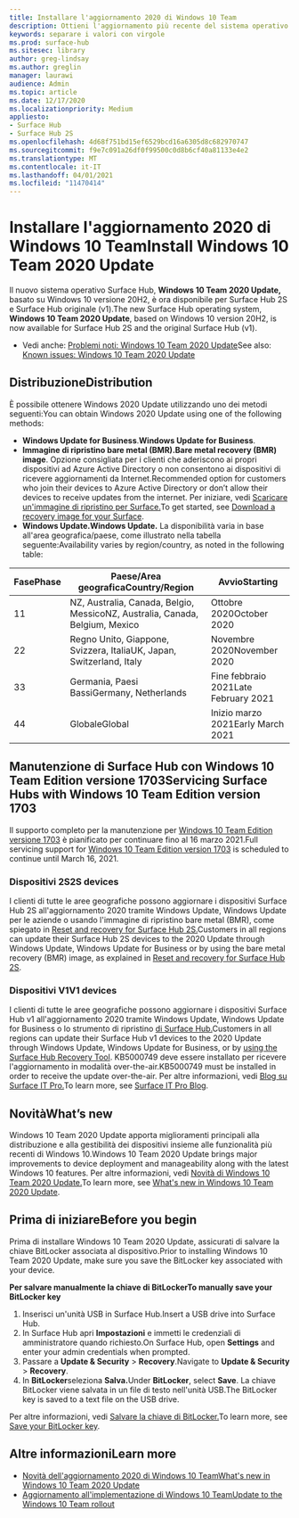```yaml
---
title: Installare l'aggiornamento 2020 di Windows 10 Team
description: Ottieni l'aggiornamento più recente del sistema operativo Surface Hub, Windows 10 Team 2020 Update.
keywords: separare i valori con virgole
ms.prod: surface-hub
ms.sitesec: library
author: greg-lindsay
ms.author: greglin
manager: laurawi
audience: Admin
ms.topic: article
ms.date: 12/17/2020
ms.localizationpriority: Medium
appliesto:
- Surface Hub
- Surface Hub 2S
ms.openlocfilehash: 4d68f751bd15ef6529bcd16a6305d8c682970747
ms.sourcegitcommit: f9e7c091a26df0f99500c0d8b6cf40a81133e4e2
ms.translationtype: MT
ms.contentlocale: it-IT
ms.lasthandoff: 04/01/2021
ms.locfileid: "11470414"
---
```

# <a name="install-windows-10-team-2020-update"></a><span data-ttu-id="0a7e3-104">Installare l'aggiornamento 2020 di Windows 10 Team</span><span class="sxs-lookup"><span data-stu-id="0a7e3-104">Install Windows 10 Team 2020 Update</span></span> 

<span data-ttu-id="0a7e3-105">Il nuovo sistema operativo Surface Hub, **Windows 10 Team 2020 Update,** basato su Windows 10 versione 20H2, è ora disponibile per Surface Hub 2S e Surface Hub originale (v1).</span><span class="sxs-lookup"><span data-stu-id="0a7e3-105">The new Surface Hub operating system, **Windows 10 Team 2020 Update**, based on Windows 10 version 20H2, is now available for Surface Hub 2S and the original Surface Hub (v1).</span></span> 

- <span data-ttu-id="0a7e3-106">Vedi anche: [Problemi noti: Windows 10 Team 2020 Update](surface-hub-2020-team-update-known-issues.md)</span><span class="sxs-lookup"><span data-stu-id="0a7e3-106">See also: [Known issues: Windows 10 Team 2020 Update](surface-hub-2020-team-update-known-issues.md)</span></span>

## <a name="distribution"></a><span data-ttu-id="0a7e3-107">Distribuzione</span><span class="sxs-lookup"><span data-stu-id="0a7e3-107">Distribution</span></span>

<span data-ttu-id="0a7e3-108">È possibile ottenere Windows 2020 Update utilizzando uno dei metodi seguenti:</span><span class="sxs-lookup"><span data-stu-id="0a7e3-108">You can obtain Windows 2020 Update using one of the following methods:</span></span>

- <span data-ttu-id="0a7e3-109">**Windows Update for Business**.</span><span class="sxs-lookup"><span data-stu-id="0a7e3-109">**Windows Update for Business**.</span></span>
- <span data-ttu-id="0a7e3-110">**Immagine di ripristino bare metal (BMR).**</span><span class="sxs-lookup"><span data-stu-id="0a7e3-110">**Bare metal recovery (BMR) image**.</span></span> <span data-ttu-id="0a7e3-111">Opzione consigliata per i clienti che aderiscono ai propri dispositivi ad Azure Active Directory o non consentono ai dispositivi di ricevere aggiornamenti da Internet.</span><span class="sxs-lookup"><span data-stu-id="0a7e3-111">Recommended option for customers who join their devices to Azure Active Directory or don’t allow their devices to receive updates from the internet.</span></span> <span data-ttu-id="0a7e3-112">Per iniziare, vedi [Scaricare un'immagine di ripristino per Surface.](https://support.microsoft.com/surfacerecoveryimage)</span><span class="sxs-lookup"><span data-stu-id="0a7e3-112">To get started, see [Download a recovery image for your Surface](https://support.microsoft.com/surfacerecoveryimage).</span></span>
- **<span data-ttu-id="0a7e3-113">Windows Update.</span><span class="sxs-lookup"><span data-stu-id="0a7e3-113">Windows Update.</span></span>** <span data-ttu-id="0a7e3-114">La disponibilità varia in base all'area geografica/paese, come illustrato nella tabella seguente:</span><span class="sxs-lookup"><span data-stu-id="0a7e3-114">Availability varies by region/country, as noted in the following table:</span></span>

| <span data-ttu-id="0a7e3-115">Fase</span><span class="sxs-lookup"><span data-stu-id="0a7e3-115">Phase</span></span> | <span data-ttu-id="0a7e3-116">Paese/Area geografica</span><span class="sxs-lookup"><span data-stu-id="0a7e3-116">Country/Region</span></span>                         | <span data-ttu-id="0a7e3-117">Avvio</span><span class="sxs-lookup"><span data-stu-id="0a7e3-117">Starting</span></span>          |
| ----- | -------------------------------------- | ----------------- |
| <span data-ttu-id="0a7e3-118">1</span><span class="sxs-lookup"><span data-stu-id="0a7e3-118">1</span></span>     | <span data-ttu-id="0a7e3-119">NZ, Australia, Canada, Belgio, Messico</span><span class="sxs-lookup"><span data-stu-id="0a7e3-119">NZ, Australia, Canada, Belgium, Mexico</span></span> | <span data-ttu-id="0a7e3-120">Ottobre 2020</span><span class="sxs-lookup"><span data-stu-id="0a7e3-120">October 2020</span></span>  |
| <span data-ttu-id="0a7e3-121">2</span><span class="sxs-lookup"><span data-stu-id="0a7e3-121">2</span></span>     | <span data-ttu-id="0a7e3-122">Regno Unito, Giappone, Svizzera, Italia</span><span class="sxs-lookup"><span data-stu-id="0a7e3-122">UK, Japan, Switzerland, Italy</span></span>          | <span data-ttu-id="0a7e3-123">Novembre 2020</span><span class="sxs-lookup"><span data-stu-id="0a7e3-123">November 2020</span></span> |
| <span data-ttu-id="0a7e3-124">3</span><span class="sxs-lookup"><span data-stu-id="0a7e3-124">3</span></span>     | <span data-ttu-id="0a7e3-125">Germania, Paesi Bassi</span><span class="sxs-lookup"><span data-stu-id="0a7e3-125">Germany, Netherlands</span></span>                   | <span data-ttu-id="0a7e3-126">Fine febbraio 2021</span><span class="sxs-lookup"><span data-stu-id="0a7e3-126">Late February 2021</span></span> |
| <span data-ttu-id="0a7e3-127">4</span><span class="sxs-lookup"><span data-stu-id="0a7e3-127">4</span></span>     | <span data-ttu-id="0a7e3-128">Globale</span><span class="sxs-lookup"><span data-stu-id="0a7e3-128">Global</span></span>                                 | <span data-ttu-id="0a7e3-129">Inizio marzo 2021</span><span class="sxs-lookup"><span data-stu-id="0a7e3-129">Early March 2021</span></span> |

## <a name="servicing-surface-hubs-with-windows-10-team-edition-version-1703"></a><span data-ttu-id="0a7e3-130">Manutenzione di Surface Hub con Windows 10 Team Edition versione 1703</span><span class="sxs-lookup"><span data-stu-id="0a7e3-130">Servicing Surface Hubs with Windows 10 Team Edition version 1703</span></span> 

<span data-ttu-id="0a7e3-131">Il supporto completo per la manutenzione per [Windows 10 Team Edition versione 1703](https://support.microsoft.com/topic/november-12-2019-kb4525245-os-build-15063-2172-dfc81b85-11a6-54ef-4370-11408193419f) è pianificato per continuare fino al 16 marzo 2021.</span><span class="sxs-lookup"><span data-stu-id="0a7e3-131">Full servicing support for [Windows 10 Team Edition version 1703](https://support.microsoft.com/topic/november-12-2019-kb4525245-os-build-15063-2172-dfc81b85-11a6-54ef-4370-11408193419f) is scheduled to continue until March 16, 2021.</span></span>

### <a name="2s-devices"></a><span data-ttu-id="0a7e3-132">Dispositivi 2S</span><span class="sxs-lookup"><span data-stu-id="0a7e3-132">2S devices</span></span> 

<span data-ttu-id="0a7e3-133">I clienti di tutte le aree geografiche possono aggiornare i dispositivi Surface Hub 2S all'aggiornamento 2020 tramite Windows Update, Windows Update per le aziende o usando l'immagine di ripristino bare metal (BMR), come spiegato in [Reset and recovery for Surface Hub 2S.](surface-hub-2s-recover-reset.md)</span><span class="sxs-lookup"><span data-stu-id="0a7e3-133">Customers in all regions can update their Surface Hub 2S devices to the 2020 Update through Windows Update, Windows Update for Business or by using the bare metal recovery (BMR) image, as explained in [Reset and recovery for Surface Hub 2S](surface-hub-2s-recover-reset.md).</span></span>

### <a name="v1-devices"></a><span data-ttu-id="0a7e3-134">Dispositivi V1</span><span class="sxs-lookup"><span data-stu-id="0a7e3-134">V1 devices</span></span> 

<span data-ttu-id="0a7e3-135">I clienti di tutte le aree geografiche possono aggiornare i dispositivi Surface Hub v1 all'aggiornamento 2020 tramite Windows Update, Windows Update for Business o lo strumento di ripristino [di Surface Hub.](surface-hub-recovery-tool.md)</span><span class="sxs-lookup"><span data-stu-id="0a7e3-135">Customers in all regions can update their Surface Hub v1 devices to the 2020 Update through Windows Update, Windows Update for Business, or by [using the Surface Hub Recovery Tool](surface-hub-recovery-tool.md).</span></span> <span data-ttu-id="0a7e3-136">KB5000749 deve essere installato per ricevere l'aggiornamento in modalità over-the-air.</span><span class="sxs-lookup"><span data-stu-id="0a7e3-136">KB5000749 must be installed in order to receive the update over-the-air.</span></span> <span data-ttu-id="0a7e3-137">Per altre informazioni, vedi [Blog su Surface IT Pro.](https://techcommunity.microsoft.com/t5/surface-it-pro-blog/surface-hub-windows-10-team-2020-update-hub-v1-status/ba-p/2118371)</span><span class="sxs-lookup"><span data-stu-id="0a7e3-137">To learn more, see [Surface IT Pro Blog](https://techcommunity.microsoft.com/t5/surface-it-pro-blog/surface-hub-windows-10-team-2020-update-hub-v1-status/ba-p/2118371).</span></span>
 
## <a name="whats-new"></a><span data-ttu-id="0a7e3-138">Novità</span><span class="sxs-lookup"><span data-stu-id="0a7e3-138">What’s new</span></span>

<span data-ttu-id="0a7e3-139">Windows 10 Team 2020 Update apporta miglioramenti principali alla distribuzione e alla gestibilità dei dispositivi insieme alle funzionalità più recenti di Windows 10.</span><span class="sxs-lookup"><span data-stu-id="0a7e3-139">Windows 10 Team 2020 Update brings major improvements to device deployment and manageability along with the latest Windows 10 features.</span></span> <span data-ttu-id="0a7e3-140">Per altre informazioni, vedi [Novità di Windows 10 Team 2020 Update.](surface-hub-2020-update-whats-new.md)</span><span class="sxs-lookup"><span data-stu-id="0a7e3-140">To learn more, see [What's new in Windows 10 Team 2020 Update](surface-hub-2020-update-whats-new.md).</span></span>
 
## <a name="before-you-begin"></a><span data-ttu-id="0a7e3-141">Prima di iniziare</span><span class="sxs-lookup"><span data-stu-id="0a7e3-141">Before you begin</span></span>

<span data-ttu-id="0a7e3-142">Prima di installare Windows 10 Team 2020 Update, assicurati di salvare la chiave BitLocker associata al dispositivo.</span><span class="sxs-lookup"><span data-stu-id="0a7e3-142">Prior to installing Windows 10 Team 2020 Update, make sure you save the BitLocker key associated with your device.</span></span> 

**<span data-ttu-id="0a7e3-143">Per salvare manualmente la chiave di BitLocker</span><span class="sxs-lookup"><span data-stu-id="0a7e3-143">To manually save your BitLocker key</span></span>**

1. <span data-ttu-id="0a7e3-144">Inserisci un'unità USB in Surface Hub.</span><span class="sxs-lookup"><span data-stu-id="0a7e3-144">Insert a USB drive into Surface Hub.</span></span>
2. <span data-ttu-id="0a7e3-145">In Surface Hub apri **Impostazioni** e immetti le credenziali di amministratore quando richiesto.</span><span class="sxs-lookup"><span data-stu-id="0a7e3-145">On Surface Hub, open **Settings** and enter your admin credentials when prompted.</span></span>
3. <span data-ttu-id="0a7e3-146">Passare a **Update & Security**  >  **Recovery**.</span><span class="sxs-lookup"><span data-stu-id="0a7e3-146">Navigate to **Update & Security** > **Recovery**.</span></span>
4. <span data-ttu-id="0a7e3-147">In **BitLocker**seleziona **Salva.**</span><span class="sxs-lookup"><span data-stu-id="0a7e3-147">Under **BitLocker**, select **Save**.</span></span> <span data-ttu-id="0a7e3-148">La chiave BitLocker viene salvata in un file di testo nell'unità USB.</span><span class="sxs-lookup"><span data-stu-id="0a7e3-148">The BitLocker key is saved to a text file on the USB drive.</span></span>

<span data-ttu-id="0a7e3-149">Per altre informazioni, vedi [Salvare la chiave di BitLocker.](save-bitlocker-key-surface-hub.md)</span><span class="sxs-lookup"><span data-stu-id="0a7e3-149">To learn more, see [Save your BitLocker key](save-bitlocker-key-surface-hub.md).</span></span>

## <a name="learn-more"></a><span data-ttu-id="0a7e3-150">Altre informazioni</span><span class="sxs-lookup"><span data-stu-id="0a7e3-150">Learn more</span></span>

- [<span data-ttu-id="0a7e3-151">Novità dell'aggiornamento 2020 di Windows 10 Team</span><span class="sxs-lookup"><span data-stu-id="0a7e3-151">What's new in Windows 10 Team 2020 Update</span></span>](surface-hub-2020-update-whats-new.md)
- [<span data-ttu-id="0a7e3-152">Aggiornamento all'implementazione di Windows 10 Team</span><span class="sxs-lookup"><span data-stu-id="0a7e3-152">Update to the Windows 10 Team rollout</span></span>](https://techcommunity.microsoft.com/t5/surface-it-pro-blog/surface-hub-windows-10-team-2020-update-february-status/ba-p/2118369)
